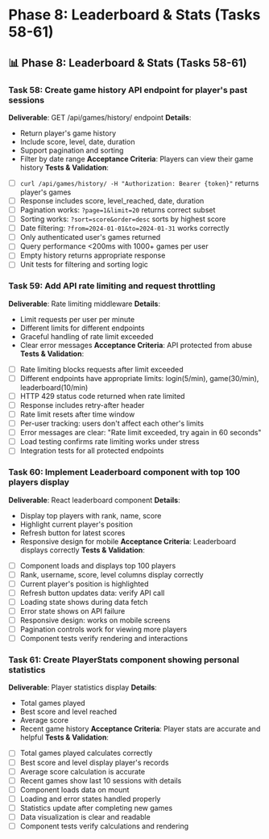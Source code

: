 # Phase 8: Leaderboard & Stats (Tasks 58-61)

## 📊 Phase 8: Leaderboard & Stats (Tasks 58-61)

### Task 58: Create game history API endpoint for player's past sessions
**Deliverable**: GET /api/games/history/ endpoint
**Details**:
- Return player's game history
- Include score, level, date, duration
- Support pagination and sorting
- Filter by date range
**Acceptance Criteria**: Players can view their game history
**Tests & Validation**:
- [ ] `curl /api/games/history/ -H "Authorization: Bearer {token}"` returns player's games
- [ ] Response includes score, level_reached, date, duration
- [ ] Pagination works: `?page=1&limit=20` returns correct subset
- [ ] Sorting works: `?sort=score&order=desc` sorts by highest score
- [ ] Date filtering: `?from=2024-01-01&to=2024-01-31` works correctly
- [ ] Only authenticated user's games returned
- [ ] Query performance <200ms with 1000+ games per user
- [ ] Empty history returns appropriate response
- [ ] Unit tests for filtering and sorting logic

### Task 59: Add API rate limiting and request throttling
**Deliverable**: Rate limiting middleware
**Details**:
- Limit requests per user per minute
- Different limits for different endpoints
- Graceful handling of rate limit exceeded
- Clear error messages
**Acceptance Criteria**: API protected from abuse
**Tests & Validation**:
- [ ] Rate limiting blocks requests after limit exceeded
- [ ] Different endpoints have appropriate limits: login(5/min), game(30/min), leaderboard(10/min)
- [ ] HTTP 429 status code returned when rate limited
- [ ] Response includes retry-after header
- [ ] Rate limit resets after time window
- [ ] Per-user tracking: users don't affect each other's limits
- [ ] Error messages are clear: "Rate limit exceeded, try again in 60 seconds"
- [ ] Load testing confirms rate limiting works under stress
- [ ] Integration tests for all protected endpoints

### Task 60: Implement Leaderboard component with top 100 players display
**Deliverable**: React leaderboard component
**Details**:
- Display top players with rank, name, score
- Highlight current player's position
- Refresh button for latest scores
- Responsive design for mobile
**Acceptance Criteria**: Leaderboard displays correctly
**Tests & Validation**:
- [ ] Component loads and displays top 100 players
- [ ] Rank, username, score, level columns display correctly
- [ ] Current player's position is highlighted
- [ ] Refresh button updates data: verify API call
- [ ] Loading state shows during data fetch
- [ ] Error state shows on API failure
- [ ] Responsive design: works on mobile screens
- [ ] Pagination controls work for viewing more players
- [ ] Component tests verify rendering and interactions

### Task 61: Create PlayerStats component showing personal statistics
**Deliverable**: Player statistics display
**Details**:
- Total games played
- Best score and level reached
- Average score
- Recent game history
**Acceptance Criteria**: Player stats are accurate and helpful
**Tests & Validation**:
- [ ] Total games played calculates correctly
- [ ] Best score and level display player's records
- [ ] Average score calculation is accurate
- [ ] Recent games show last 10 sessions with details
- [ ] Component loads data on mount
- [ ] Loading and error states handled properly
- [ ] Statistics update after completing new games
- [ ] Data visualization is clear and readable
- [ ] Component tests verify calculations and rendering